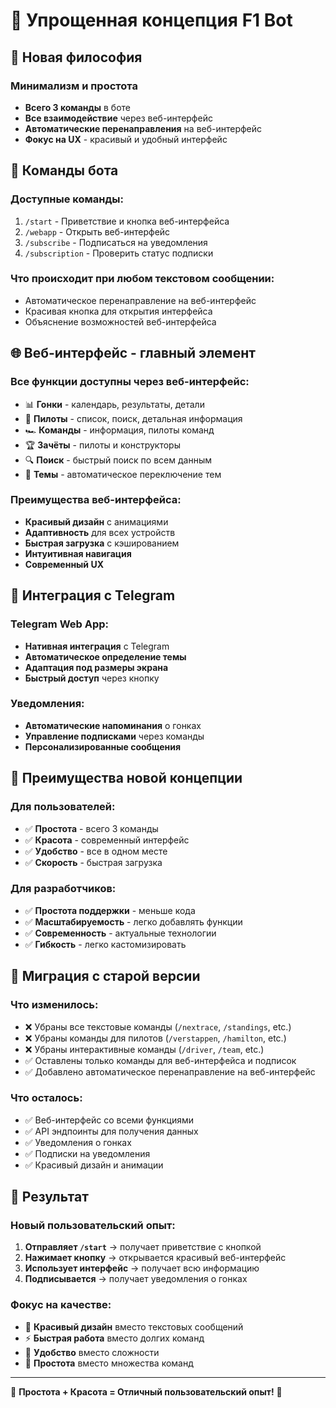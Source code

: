 # 🎯 Упрощенная концепция F1 Bot

## 🚀 Новая философия

### Минимализм и простота
- **Всего 3 команды** в боте
- **Все взаимодействие** через веб-интерфейс
- **Автоматические перенаправления** на веб-интерфейс
- **Фокус на UX** - красивый и удобный интерфейс

## 🤖 Команды бота

### Доступные команды:
1. `/start` - Приветствие и кнопка веб-интерфейса
2. `/webapp` - Открыть веб-интерфейс
3. `/subscribe` - Подписаться на уведомления
4. `/subscription` - Проверить статус подписки

### Что происходит при любом текстовом сообщении:
- Автоматическое перенаправление на веб-интерфейс
- Красивая кнопка для открытия интерфейса
- Объяснение возможностей веб-интерфейса

## 🌐 Веб-интерфейс - главный элемент

### Все функции доступны через веб-интерфейс:
- 📊 **Гонки** - календарь, результаты, детали
- 👥 **Пилоты** - список, поиск, детальная информация
- 🏎️ **Команды** - информация, пилоты команд
- 🏆 **Зачёты** - пилоты и конструкторы
- 🔍 **Поиск** - быстрый поиск по всем данным
- 🎨 **Темы** - автоматическое переключение тем

### Преимущества веб-интерфейса:
- **Красивый дизайн** с анимациями
- **Адаптивность** для всех устройств
- **Быстрая загрузка** с кэшированием
- **Интуитивная навигация**
- **Современный UX**

## 📱 Интеграция с Telegram

### Telegram Web App:
- **Нативная интеграция** с Telegram
- **Автоматическое определение темы**
- **Адаптация под размеры экрана**
- **Быстрый доступ** через кнопку

### Уведомления:
- **Автоматические напоминания** о гонках
- **Управление подписками** через команды
- **Персонализированные сообщения**

## 🎯 Преимущества новой концепции

### Для пользователей:
- ✅ **Простота** - всего 3 команды
- ✅ **Красота** - современный интерфейс
- ✅ **Удобство** - все в одном месте
- ✅ **Скорость** - быстрая загрузка

### Для разработчиков:
- ✅ **Простота поддержки** - меньше кода
- ✅ **Масштабируемость** - легко добавлять функции
- ✅ **Современность** - актуальные технологии
- ✅ **Гибкость** - легко кастомизировать

## 🔄 Миграция с старой версии

### Что изменилось:
- ❌ Убраны все текстовые команды (`/nextrace`, `/standings`, etc.)
- ❌ Убраны команды для пилотов (`/verstappen`, `/hamilton`, etc.)
- ❌ Убраны интерактивные команды (`/driver`, `/team`, etc.)
- ✅ Оставлены только команды для веб-интерфейса и подписок
- ✅ Добавлено автоматическое перенаправление на веб-интерфейс

### Что осталось:
- ✅ Веб-интерфейс со всеми функциями
- ✅ API эндпоинты для получения данных
- ✅ Уведомления о гонках
- ✅ Подписки на уведомления
- ✅ Красивый дизайн и анимации

## 🚀 Результат

### Новый пользовательский опыт:
1. **Отправляет `/start`** → получает приветствие с кнопкой
2. **Нажимает кнопку** → открывается красивый веб-интерфейс
3. **Использует интерфейс** → получает всю информацию
4. **Подписывается** → получает уведомления о гонках

### Фокус на качестве:
- 🎨 **Красивый дизайн** вместо текстовых сообщений
- ⚡ **Быстрая работа** вместо долгих команд
- 📱 **Удобство** вместо сложности
- 🎯 **Простота** вместо множества команд

---

🏁 **Простота + Красота = Отличный пользовательский опыт!** 🏁 